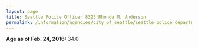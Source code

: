 ```yaml
---
layout: page
title: Seattle Police Officer 8325 Rhonda M. Anderson
permalink: /information/agencies/city_of_seattle/seattle_police_department/copbook/8325/
---
```


**Age as of Feb. 24, 2016:** 34.0
